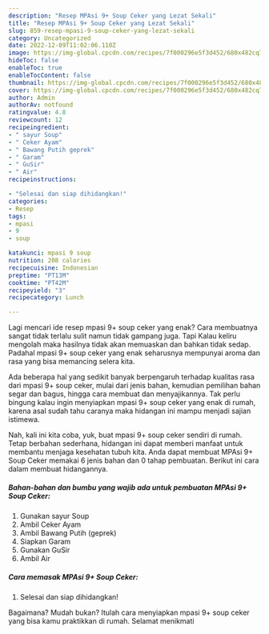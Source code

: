 ```yaml
---
description: "Resep MPAsi 9+ Soup Ceker yang Lezat Sekali"
title: "Resep MPAsi 9+ Soup Ceker yang Lezat Sekali"
slug: 859-resep-mpasi-9-soup-ceker-yang-lezat-sekali
category: Uncategorized
date: 2022-12-09T11:02:06.110Z
image: https://img-global.cpcdn.com/recipes/7f000296e5f3d452/680x482cq70/mpasi-9-soup-ceker-foto-resep-utama.jpg
hideToc: false
enableToc: true
enableTocContent: false
thumbnail: https://img-global.cpcdn.com/recipes/7f000296e5f3d452/680x482cq70/mpasi-9-soup-ceker-foto-resep-utama.jpg
cover: https://img-global.cpcdn.com/recipes/7f000296e5f3d452/680x482cq70/mpasi-9-soup-ceker-foto-resep-utama.jpg
author: Admin
authorAv: notfound
ratingvalue: 4.8
reviewcount: 12
recipeingredient:
- " sayur Soup"
- " Ceker Ayam"
- " Bawang Putih geprek"
- " Garam"
- " GuSir"
- " Air"
recipeinstructions:

- "Selesai dan siap dihidangkan!"
categories:
- Resep
tags:
- mpasi
- 9
- soup

katakunci: mpasi 9 soup 
nutrition: 208 calories
recipecuisine: Indonesian
preptime: "PT13M"
cooktime: "PT42M"
recipeyield: "3"
recipecategory: Lunch

---
```



Lagi mencari ide resep mpasi 9+ soup ceker yang enak? Cara membuatnya sangat tidak terlalu sulit namun tidak gampang juga. Tapi Kalau keliru mengolah maka hasilnya tidak akan memuaskan dan bahkan tidak sedap. Padahal mpasi 9+ soup ceker yang enak seharusnya mempunyai aroma dan rasa yang bisa memancing selera kita.


Ada beberapa hal yang sedikit banyak berpengaruh terhadap kualitas rasa dari mpasi 9+ soup ceker, mulai dari jenis bahan, kemudian pemilihan bahan segar dan bagus, hingga cara membuat dan menyajikannya. Tak perlu bingung kalau ingin menyiapkan mpasi 9+ soup ceker yang enak di rumah, karena asal sudah tahu caranya maka hidangan ini mampu menjadi sajian istimewa.




Nah, kali ini kita coba, yuk, buat mpasi 9+ soup ceker sendiri di rumah. Tetap berbahan sederhana, hidangan ini dapat memberi manfaat untuk membantu menjaga kesehatan tubuh kita. Anda dapat membuat MPAsi 9+ Soup Ceker memakai 6 jenis bahan dan 0 tahap pembuatan. Berikut ini cara dalam membuat hidangannya.

<!--inarticleads1-->

##### Bahan-bahan dan bumbu yang wajib ada untuk pembuatan MPAsi 9+ Soup Ceker:

1. Gunakan  sayur Soup
1. Ambil  Ceker Ayam
1. Ambil  Bawang Putih (geprek)
1. Siapkan  Garam
1. Gunakan  GuSir
1. Ambil  Air




<!--inarticleads2-->

##### Cara memasak MPAsi 9+ Soup Ceker:


1. Selesai dan siap dihidangkan!



Bagaimana? Mudah bukan? Itulah cara menyiapkan mpasi 9+ soup ceker yang bisa kamu praktikkan di rumah. Selamat menikmati
